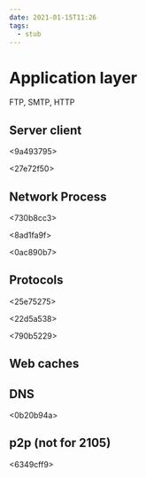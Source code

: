 ```yaml
---
date: 2021-01-15T11:26
tags: 
  - stub
---
```


# Application layer

FTP, SMTP, HTTP

## Server client

<9a493795>

<27e72f50>

## Network Process

<c88c85a1>

<730b8cc3>

<8ad1fa9f>

<0ac890b7>

## Protocols

<25e75275>

<22d5a538>

<790b5229>

## Web caches

<e475231a>

## DNS

<0b20b94a>

## p2p (not for 2105)

<6349cff9>

